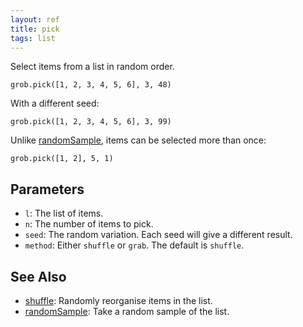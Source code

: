 ```yaml
---
layout: ref
title: pick
tags: list
---
```

Select items from a list in random order.

    grob.pick([1, 2, 3, 4, 5, 6], 3, 48)

With a different seed:

    grob.pick([1, 2, 3, 4, 5, 6], 3, 99)

Unlike [randomSample](/ref/randomSample.html), items can be selected more than once:

    grob.pick([1, 2], 5, 1)

## Parameters
- `l`: The list of items.
- `n`: The number of items to pick.
- `seed`: The random variation.  Each seed will give a different result.
- `method`: Either `shuffle` or `grab`. The default is `shuffle`.

## See Also
- [shuffle](/ref/shuffle.html): Randomly reorganise items in the list.
- [randomSample](/ref/randomSample.html): Take a random sample of the list.
